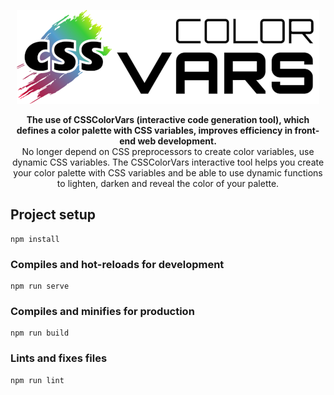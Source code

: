 <p align="center">
  <img src="https://raw.githubusercontent.com/CSSColorVars/csscolorvars/master/src/assets/cssColorVars-dark.png" alt="CSS ColorVars Logo"/>
</p>
<p align="center"><b>The use of CSSColorVars (interactive code generation tool), which defines a color palette with CSS variables, improves efficiency in front-end web development.</b>
<br>
No longer depend on CSS preprocessors to create color variables, use dynamic CSS variables.
The CSSColorVars interactive tool helps you create your color palette with CSS variables and be able to use dynamic functions to lighten, darken and reveal the color of your palette.</p>

## Project setup
```
npm install
```

### Compiles and hot-reloads for development
```
npm run serve
```

### Compiles and minifies for production
```
npm run build
```

### Lints and fixes files
```
npm run lint
```
